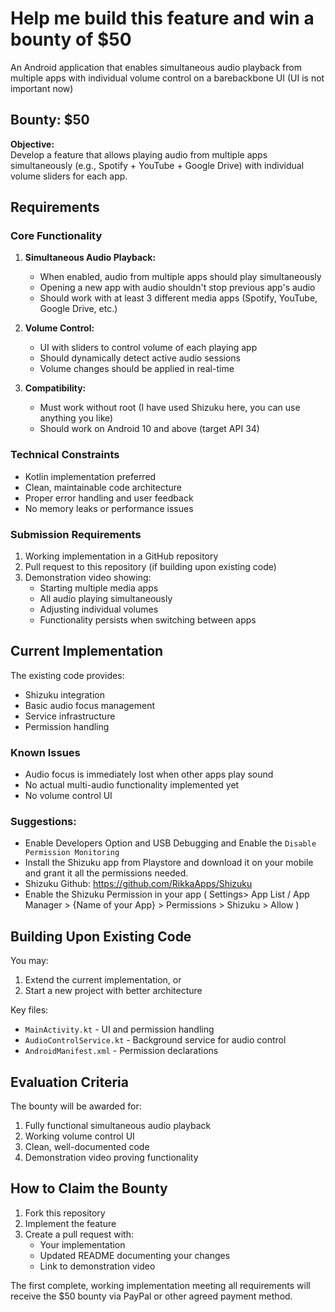 # Help me build this feature and win a bounty of $50

An Android application that enables simultaneous audio playback from multiple apps with individual volume control on a barebackbone UI (UI is not important now)

## Bounty: $50

**Objective:**  
Develop a feature that allows playing audio from multiple apps simultaneously (e.g., Spotify + YouTube + Google Drive) with individual volume sliders for each app.

## Requirements

### Core Functionality
1. **Simultaneous Audio Playback:**
   - When enabled, audio from multiple apps should play simultaneously
   - Opening a new app with audio shouldn't stop previous app's audio
   - Should work with at least 3 different media apps (Spotify, YouTube, Google Drive, etc.)

2. **Volume Control:**
   - UI with sliders to control volume of each playing app
   - Should dynamically detect active audio sessions
   - Volume changes should be applied in real-time

3. **Compatibility:**
   - Must work without root (I have used Shizuku here, you can use anything you like)
   - Should work on Android 10 and above (target API 34)

### Technical Constraints
- Kotlin implementation preferred
- Clean, maintainable code architecture
- Proper error handling and user feedback
- No memory leaks or performance issues

### Submission Requirements
1. Working implementation in a GitHub repository
2. Pull request to this repository (if building upon existing code)
3. Demonstration video showing:
   - Starting multiple media apps
   - All audio playing simultaneously
   - Adjusting individual volumes
   - Functionality persists when switching between apps

## Current Implementation

The existing code provides:
- Shizuku integration
- Basic audio focus management
- Service infrastructure
- Permission handling

### Known Issues
- Audio focus is immediately lost when other apps play sound
- No actual multi-audio functionality implemented yet
- No volume control UI

### Suggestions:

- Enable Developers Option and USB Debugging and Enable the `Disable Permission Monitoring`
- Install the Shizuku app from Playstore and download it on your mobile and grant it all the permissions needed.
- Shizuku Github: https://github.com/RikkaApps/Shizuku
- Enable the Shizuku Permission in your app ( Settings> App List / App Manager > {Name of your App} > Permissions > Shizuku > Allow )

## Building Upon Existing Code

You may:
1. Extend the current implementation, or
2. Start a new project with better architecture

Key files:
- `MainActivity.kt` - UI and permission handling
- `AudioControlService.kt` - Background service for audio control
- `AndroidManifest.xml` - Permission declarations

## Evaluation Criteria

The bounty will be awarded for:
1. Fully functional simultaneous audio playback
2. Working volume control UI
3. Clean, well-documented code
4. Demonstration video proving functionality

## How to Claim the Bounty

1. Fork this repository
2. Implement the feature
3. Create a pull request with:
   - Your implementation
   - Updated README documenting your changes
   - Link to demonstration video

The first complete, working implementation meeting all requirements will receive the $50 bounty via PayPal or other agreed payment method.
